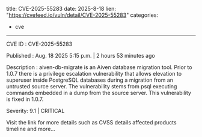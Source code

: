 
title: CVE-2025-55283
date: 2025-8-18
lien: "https://cvefeed.io/vuln/detail/CVE-2025-55283"
categories:
  - cve
---

CVE ID : CVE-2025-55283

Published :  Aug. 18
2025
5:15 p.m. | 2 hours
53 minutes ago

Description : aiven-db-migrate is an Aiven database migration tool. Prior to 1.0.7
there is a privilege escalation vulnerability that allows elevation to superuser inside PostgreSQL databases during a migration from an untrusted source server. The vulnerability stems from psql executing commands embedded in a dump from the source server. This vulnerability is fixed in 1.0.7.

Severity: 9.1 | CRITICAL

Visit the link for more details
such as CVSS details
affected products
timeline
and more...
